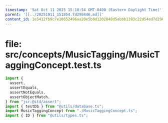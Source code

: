 ```yaml
---
timestamp: 'Sat Oct 11 2025 15:18:54 GMT-0400 (Eastern Daylight Time)'
parent: '[[../20251011_151854.7d298446.md]]'
content_id: 1e5412fb9c7e10652496aa20e5b0d1202848d5abbb1383c22d54ed7d2908ed75
---
```


# file: src/concepts/MusicTagging/MusicTaggingConcept.test.ts

```typescript
import {
  assert,
  assertEquals,
  assertNotEquals,
  assertObjectMatch,
} from "jsr:@std/assert";
import { testDb } from "@utils/database.ts";
import MusicTaggingConcept from "./MusicTaggingConcept.ts";
import { ID } from "@utils/types.ts";

```
